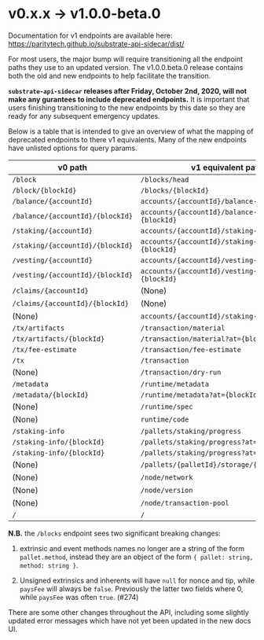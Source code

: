 # v0.x.x &rightarrow; v1.0.0-beta.0

Documentation for v1 endpoints are available here: https://paritytech.github.io/substrate-api-sidecar/dist/

For most users, the major bump will require transitioning all the endpoint paths
they use to an updated version. The v1.0.0.beta.0 release contains both the old
and new endpoints to help facilitate the transition.

**`substrate-api-sidecar` releases after Friday, October 2nd, 2020, will not
make any gurantees to include deprecated endpoints.** It is important that users
finishing transitioning to the new endpoints by this date so they are ready for
any subsequent emergency updates.

Below is a table that is intended to give an overview of what the mapping of
deprecated endpoints to there v1 equivalents. Many of the new
endpoints have unlisted options for query params.

| v0 path                           | v1 equivalent path            	                  |
|--------------------               |---------------------	                            |
| `/block`                          | `/blocks/head`      	                            |
| `/block/{blockId}`                | `/blocks/{blockId}` 	                            |
| `/balance/{accountId}`            | `accounts/{accountId}/balance-info`               |
| `/balance/{accountId}/{blockId}`  | `accounts/{accountId}/balance-info?at={blockId}`  |
| `/staking/{accountId}`            | `accounts/{accountId}/staking-info`               |
| `/staking/{accountId}/{blockId}`  | `accounts/{accountId}/staking-info?at={blockId}`  |
| `/vesting/{accountId}`            | `accounts/{accountId}/vesting-info`               |
| `/vesting/{accountId}/{blockId}`  | `accounts/{accountId}/vesting-info?at={blockId}`  |
| `/claims/{accountId}`             | (None)                                            |
| `/claims/{accountId}/{blockId}`   | (None)                                            |
| (None)                            | `accounts/{accountId}/staking-payouts`            |
| `/tx/artifacts`                   | `/transaction/material`                           |
| `/tx/artifacts/{blockId}`         | `/transaction/material?at={blockId}`              |
| `/tx/fee-estimate`                | `/transaction/fee-estimate`                       |
| `/tx`                             | `/transaction`                                    |
| (None)                            | `/transaction/dry-run`                            |
| `/metadata`                       | `/runtime/metadata`                               |
| `/metadata/{blockId}`             | `/runtime/metadata?at={blockId}`                  |
| (None)                            | `/runtime/spec`                                   |
| (None)                            | `runtime/code`                                    |
| `/staking-info`                   | `/pallets/staking/progress`                       |
| `/staking-info/{blockId}`         | `/pallets/staking/progress?at={blockId}`          |
| `/staking-info/{blockId}`         | `/pallets/staking/progress?at={blockId}`          |
| (None)                            | `/pallets/{palletId}/storage/{storageItemId}`     |
| (None)                            | `/node/network`                                   |
| (None)                            | `/node/version`                                   |
| (None)                            | `/node/transaction-pool`                          |
| `/`                               | `/`

**N.B.** the `/blocks` endpoint sees two significant breaking changes:

1) extrinsic and event methods names no longer are a string of the form
`pallet.method`, instead they are an object of the form
`{ pallet: string, method: string }`.

2) Unsigned extrinsics and inherents will have `null` for nonce and tip, while
`paysFee` will always be `false`. Previously the latter two fields where 0, while
`paysFee` was often `true`. (#274)

There are some other changes throughout the API, including some slightly updated
error messages which have not yet been updated in the new docs UI.